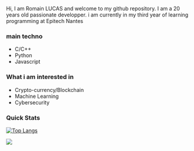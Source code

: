 Hi, I am Romain LUCAS and welcome to my github repository.
I am a 20 years old passionate developper.
i am currently in my third year of learning programming at Epitech Nantes
### main techno
- C/C++
- Python
- Javascript

### What i am interested in
- Crypto-currency/Blockchain
- Machine Learning
- Cybersecurity

### Quick Stats
[![Top Langs](https://github-readme-stats.vercel.app/api/top-langs/?username=Octopus773&layout=compact)](https://github.com/anuraghazra/github-readme-stats)

![](https://komarev.com/ghpvc/?username=roromainlcs&color=blue)
